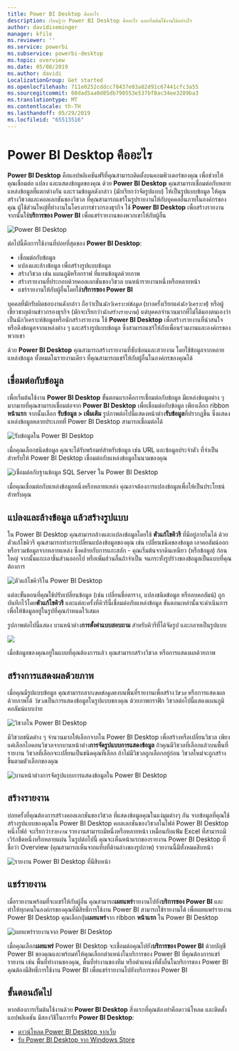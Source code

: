 ```yaml
---
title: Power BI Desktop คืออะไร
description: เรียนรู้ว่า Power BI Desktop คืออะไร และเริ่มต้นใช้งานได้อย่างไร
author: davidiseminger
manager: kfile
ms.reviewer: ''
ms.service: powerbi
ms.subservice: powerbi-desktop
ms.topic: overview
ms.date: 05/08/2019
ms.author: davidi
LocalizationGroup: Get started
ms.openlocfilehash: 711e0252cddcc78437e03a82d91c67441cfc3a55
ms.sourcegitcommit: 60dad5aa0d85db790553e537bf8ac34ee3289ba3
ms.translationtype: MT
ms.contentlocale: th-TH
ms.lasthandoff: 05/29/2019
ms.locfileid: "65513516"
---
```

# <a name="what-is-power-bi-desktop"></a>Power BI Desktop คืออะไร

**Power BI Desktop** คือแอปพลิเคชันฟรีที่คุณสามารถติดตั้งบนคอมพิวเตอร์ของคุณ เพื่อช่วยให้คุณเชื่อมต่อ แปลง และแสดงข้อมูลของคุณ ด้วย **Power BI Desktop** คุณสามารถเชื่อมต่อกับหลายแหล่งข้อมูลที่แตกต่างกัน และรวมข้อมูลดังกล่าว (มักเรียกว่าจัดรูปแบบ) ให้เป็นรูปแบบข้อมูล ให้คุณสร้างวิชวลและคอลเลกชันของวิชวล ที่คุณสามารถแชร์ในรูปรายงานให้กับบุคคลอื่นภายในองค์กรของคุณ ผู้ใช้ส่วนใหญ่ที่ทำงานในโครงการข่าวกรองธุรกิจ ใช้ **Power BI Desktop** เพื่อสร้างรายงาน จากนั้นใช้**บริการของ Power BI** เพื่อแชร์รายงานของพวกเขาให้กับผู้อื่น

![Power BI Desktop](media/desktop-what-is-desktop/what-is-desktop_01.png)

ต่อไปนี้คือการใช้งานที่บ่อยที่สุดของ **Power BI Desktop**:

* เชื่อมต่อกับข้อมูล
* แปลงและล้างข้อมูล เพื่อสร้างรูปแบบข้อมูล
* สร้างวิชวล เช่น แผนภูมิหรือกราฟ ที่แทนข้อมูลด้วยภาพ
* สร้างรายงานที่ประกอบด้วยคอลเลกชันของวิชวล บนหน้ารายงานหนึ่งหรือหลายหน้า
* แชร์รายงานให้กับผู้อื่นโดยใช้**บริการของ Power BI**

บุคคลที่มักรับผิดชอบงานดังกล่าว ถือว่าเป็น*นักวิเคราะห์ข้อมูล* (บางครั้งเรียกแค่*นักวิเคราะห์*) หรือผู้เชี่ยวชาญด้านข่าวกรองธุรกิจ (มักจะเรียกว่า*นักสร้างรายงาน*) แต่บุคคลจำนวนมากที่ไม่ได้มองตนเองว่าเป็นนักวิเคราะห์ข้อมูลหรือนักสร้างรายงาน ใช้ **Power BI Desktop** เพื่อสร้างรายงานที่น่าสนใจ หรือดึงข้อมูลจากแหล่งต่าง ๆ และสร้างรูปแบบข้อมูล ซึ่งสามารถแชร์ให้กับเพื่อนร่วมงานและองค์กรของพวกเขา

ด้วย **Power BI Desktop** คุณสามารถสร้างรายงานที่ซับซ้อนและสวยงาม โดยใช้ข้อมูลจากหลายแหล่งข้อมูล ทั้งหมดในรายงานเดียว ที่คุณสามารถแชร์ให้กับผู้อื่นในองค์กรของคุณได้ 

## <a name="connect-to-data"></a>เชื่อมต่อกับข้อมูล
เพื่อเริ่มต้นใช้งาน **Power BI Desktop** ขั้นตอนแรกคือการเชื่อมต่อกับข้อมูล มีแหล่งข้อมูลต่าง ๆ มากมายที่คุณสามารถเชื่อมต่อจาก **Power BI Desktop** เพื่อเชื่อมต่อกับข้อมูล เพียงเลือก ribbon **หน้าแรก** จากนั้นเลือก **รับข้อมูล > เพิ่มเติม** รูปภาพต่อไปนี้แสดงหน้าต่าง**รับข้อมูล**ที่ปรากฎขึ้น ซึ่งแสดงแหล่งข้อมูลหลายประเภทที่ Power BI Desktop สามารถเชื่อมต่อได้

![รับข้อมูลใน Power BI Desktop](media/desktop-what-is-desktop/what-is-desktop_02.png)

เมื่อคุณเลือกชนิดข้อมูล คุณจะได้รับพร้อมท์สำหรับข้อมูล เช่น URL และข้อมูลประจำตัว ที่จำเป็นสำหรับให้ Power BI Desktop เชื่อมต่อกับแหล่งข้อมูลในนามของคุณ

![เชื่อมต่อกับฐานข้อมูล SQL Server ใน Power BI Desktop](media/desktop-what-is-desktop/what-is-desktop_03.png)

เมื่อคุณเชื่อมต่อกับแหล่งข้อมูลหนึ่งหรือหลายแหล่ง คุณอาจต้องการแปลงข้อมูลเพื่อให้เป็นประโยชน์สำหรับคุณ

## <a name="transform-and-clean-data-create-a-model"></a>แปลงและล้างข้อมูล แล้วสร้างรูปแบบ

ใน Power BI Desktop คุณสามารถล้างและแปลงข้อมูลโดยใช้ **ตัวแก้ไขคิวรี** ที่มีอยู่ภายในได้ ด้วยตัวแก้ไขคิวรี คุณสามารถทำการเปลี่ยนแปลงข้อมูลของคุณ เช่น เปลี่ยนชนิดของข้อมูล เอาคอลัมน์ออก หรือรวมข้อมูลจากหลายแหล่ง ซึ่งคล้ายกับการแกะสลัก - คุณเริ่มต้นจากดินเหนียว (หรือข้อมูล) ก้อนใหญ่ จากนั้นแกะเอาชิ้นส่วนออกไป หรือเพิ่มส่วนอื่นถ้าจำเป็น จนกระทั่งรูปร่างของข้อมูลเป็นแบบที่คุณต้องการ 

![ตัวแก้ไขคิวรีใน Power BI Desktop](media/desktop-getting-started/designer_gsg_editquery.png)

แต่ละขั้นตอนที่คุณใช้ปรับเปลี่ยนข้อมูล (เช่น เปลี่ยนชื่อตาราง, แปลงชนิดข้อมูล หรือลบคอลัมน์) ถูกบันทึกไว้โดย**ตัวแก้ไขคิวรี** และแต่ละครั้งที่คิวรีนี้เชื่อมต่อกับแหล่งข้อมูล ขั้นตอนเหล่านั้นจะดำเนินการ เพื่อให้ข้อมูลอยู่ในรูปที่คุณกำหนดไว้เสมอ

รูปภาพต่อไปนี้แสดง บานหน้าต่าง**การตั้งค่าแบบสอบถาม** สำหรับคิวรีที่ได้จัดรูป และกลายเป็นรูปแบบ

 ![](media/desktop-getting-started/shapecombine_querysettingsfinished.png)

เมื่อข้อมูลของคุณอยู่ในแบบที่คุณต้องการแล้ว คุณสามารถสร้างวิชวล หรือการแสดงผลด้วยภาพ 

## <a name="create-visuals"></a>สร้างการแสดงผลด้วยภาพ 

เมื่อคุณมีรูปแบบข้อมูล คุณสามารถลาก*เขตข้อมูล*ลงบนพื้นที่รายงานเพื่อสร้าง*วิชวล* หรือการแสดงผลด้วยภาพได้ *วิชวล*เป็นการแสดงข้อมูลในรูปแบบของคุณ ด้วยภาพกราฟิก วิชวลต่อไปนี้แสดงแผนภูมิคอลัมน์แบบง่าย 

![วิชวลใน Power BI Desktop](media/desktop-what-is-desktop/what-is-desktop_04.png)

มีวิชวลชนิดต่าง ๆ จำนวนมากให้เลือกจากใน Power BI Desktop เพื่อสร้างหรือเปลี่ยนวิชวล เพียงแค่เลือกไอคอนวิชวลจากบานหน้าต่าง**การจัดรูปแบบการแสดงข้อมูล** ถ้าคุณมีวิชวลที่เลือกแล้วบนพื้นที่รายงาน วิชวลที่เลือกจะเปลี่ยนเป็นชนิดคุณที่เลือก ถ้าไม่มีวิชวลถูกเลือกอยู่ก่อน วิชวลใหม่จะถูกสร้างขึ้นตามตัวเลือกของคุณ

![บานหน้าต่างการจัดรูปแบบการแสดงข้อมูลใน Power BI Desktop](media/desktop-what-is-desktop/what-is-desktop_05.png)

## <a name="create-reports"></a>สร้างรายงาน

บ่อยครั้งที่คุณต้องการสร้างคอลเลกชันของวิชวล ที่แสดงข้อมูลคุณในแง่มุมต่างๆ กัน จากข้อมูลที่คุณใช้สร้างรูปแบบของคุณใน Power BI Desktop คอลเลกชันของวิชวลในไฟล์ Power BI Desktop หนึ่งไฟล์ จะเรียกว่า*รายงาน* รายงานสามารถมีหนึ่งหรือหลายหน้า เหมือนกับแฟ้ม Excel ที่สามารถมีเวิร์กชีตหนึ่งหรือหลายแผ่น ในรูปต่อไปนี้ คุณจะเห็นหน้าแรกของรายงาน Power BI Desktop ที่ชื่อว่า Overview (คุณสามารถเห็นจากแท็บที่ด้านล่างของรูปภาพ) รายงานนี้มีทั้งหมดสิบหน้า

![รายงาน Power BI Desktop ที่มีสิบหน้า](media/desktop-what-is-desktop/what-is-desktop_01.png)

## <a name="share-reports"></a>แชร์รายงาน

เมื่อรายงานพร้อมที่จะแชร์ให้กับผู้อื่น คุณสามารถ**เผยแพร่**รายงานไปยัง**บริการของ Power BI** และทำให้ทุกคนในองค์กรของคุณที่มีสิทธิ์การใช้งาน Power BI สามารถใช้รายงานได้ เพื่อเผยแพร่รายงาน Power BI Desktop คุณเลือกปุ่ม**เผยแพร่**จาก ribbon **หน้าแรก** ใน Power BI Desktop

![เผยแพร่รายงานจาก Power BI Desktop](media/desktop-what-is-desktop/what-is-desktop_06.png)

เมื่อคุณเลือก**เผยแพร่** Power BI Desktop จะเชื่อมต่อคุณไปยัง**บริการของ Power BI** ด้วยบัญชี Power BI ของคุณและพร้อมท์ให้คุณเลือกตำแหน่งในบริการของ Power BI ที่คุณต้องการแชร์รายงาน เช่น พื้นที่ทำงานของคุณ, พื้นที่ทำงานของทีม หรือตำแหน่งที่ตั้งอื่นในบริการของ Power BI คุณต้องมีสิทธิ์การใช้งาน Power BI เพื่อแชร์รายงานไปยังบริการของ Power BI


## <a name="next-steps"></a>ขั้นตอนถัดไป

หากต้องการเริ่มต้นใช้งานด้วย **Power BI Desktop** สิ่งแรกที่คุณต้องทำคือดาวน์โหลด และติดตั้งแอปพลิเคชัน มีสองวิธีในการรับ **Power BI Desktop**:

* [ดาวน์โหลด Power BI Desktop จากเว็บ](desktop-get-the-desktop.md)
* [รับ Power BI Desktop จาก Windows Store](http://aka.ms/pbidesktopstore)
